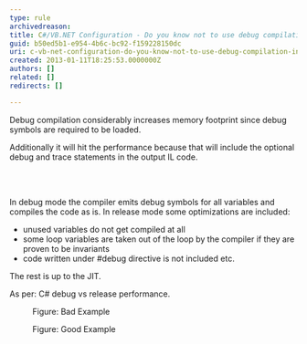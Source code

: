 ```yaml
---
type: rule
archivedreason: 
title: C#/VB.NET Configuration - Do you know not to use debug compilation in production applications?
guid: b50ed5b1-e954-4b6c-bc92-f159228150dc
uri: c-vb-net-configuration-do-you-know-not-to-use-debug-compilation-in-production-applications
created: 2013-01-11T18:25:53.0000000Z
authors: []
related: []
redirects: []

---
```



<p>Debug compilation considerably increases memory footprint since debug symbols are required to be loaded. </p>
<p>Additionally it will hit the performance because that will include the optional debug and trace statements in the output IL code.</p>

<br><excerpt class='endintro'></excerpt><br>
<p>In debug mode the compiler emits debug symbols for all variables and compiles the code as is. In release mode some optimizations are included&#58;</p>
<ul>
<li>unused variables do not get compiled at all</li>
<li>some loop variables are taken out of the loop by the compiler if they are proven to be invariants</li>
<li>code written under #debug directive is not included etc.</li>
</ul>
<p>The rest is up to the JIT.</p>
<p>As per&#58; <a target="_blank" href="http&#58;//stackoverflow.com/questions/2446027/c-sharp-debug-vs-release-performance"></a>C# debug vs release performance.</p>

<dl class="badImage">
<dt><img src="/SoftwareDevelopment/RulesToBetterDotNETProjects/PublishingImages/debug-bad.jpg" alt="" /></dt>
<dd>Figure&#58; Bad Example</dd>
</dl>

<dl class="goodImage">
<dt><img src="/SoftwareDevelopment/RulesToBetterDotNETProjects/PublishingImages/debug-good.jpg" alt="" /></dt>
<dd>Figure&#58; Good Example</dd>
</dl>



